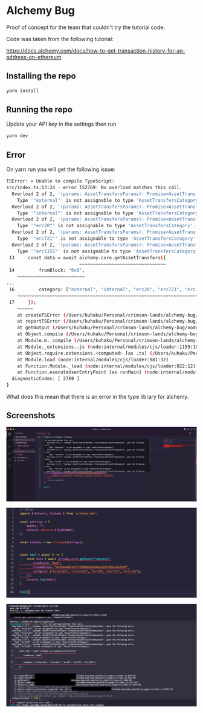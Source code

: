 # Alchemy Bug

Proof of concept for the team that couldn't try the tutorial code.

Code was taken from the following tutorial:

https://docs.alchemy.com/docs/how-to-get-transaction-history-for-an-address-on-ethereum

## Installing the repo

```bash
yarn install
```

## Running the repo

Update your API key in the settings then run

```bash
yarn dev
```

## Error

On yarn run you will get the following issue:

```bash
TSError: ⨯ Unable to compile TypeScript:
src/index.ts:13:24 - error TS2769: No overload matches this call.
  Overload 2 of 2, '(params: AssetTransfersParams): Promise<AssetTransfersResponse>', gave the following error.
    Type '"external"' is not assignable to type 'AssetTransfersCategory'.
  Overload 2 of 2, '(params: AssetTransfersParams): Promise<AssetTransfersResponse>', gave the following error.
    Type '"internal"' is not assignable to type 'AssetTransfersCategory'.
  Overload 2 of 2, '(params: AssetTransfersParams): Promise<AssetTransfersResponse>', gave the following error.
    Type '"erc20"' is not assignable to type 'AssetTransfersCategory'.
  Overload 2 of 2, '(params: AssetTransfersParams): Promise<AssetTransfersResponse>', gave the following error.
    Type '"erc721"' is not assignable to type 'AssetTransfersCategory'.
  Overload 2 of 2, '(params: AssetTransfersParams): Promise<AssetTransfersResponse>', gave the following error.
    Type '"erc1155"' is not assignable to type 'AssetTransfersCategory'.
 13     const data = await alchemy.core.getAssetTransfers({
                           ~~~~~~~~~~~~~~~~~~~~~~~~~~~~~~~~
 14         fromBlock: "0x0",
    ~~~~~~~~~~~~~~~~~~~~~~~~~
...
 16         category: ["external", "internal", "erc20", "erc721", "erc1155"],
    ~~~~~~~~~~~~~~~~~~~~~~~~~~~~~~~~~~~~~~~~~~~~~~~~~~~~~~~~~~~~~~~~~~~~~~~~~
 17     });
    ~~~~~~
    at createTSError (/Users/kuhaku/Personal/crimson-lands/alchemy-bug/node_modules/ts-node/src/index.ts:820:12)
    at reportTSError (/Users/kuhaku/Personal/crimson-lands/alchemy-bug/node_modules/ts-node/src/index.ts:824:19)
    at getOutput (/Users/kuhaku/Personal/crimson-lands/alchemy-bug/node_modules/ts-node/src/index.ts:1014:36)
    at Object.compile (/Users/kuhaku/Personal/crimson-lands/alchemy-bug/node_modules/ts-node/src/index.ts:1322:43)
    at Module.m._compile (/Users/kuhaku/Personal/crimson-lands/alchemy-bug/node_modules/ts-node/src/index.ts:1454:30)
    at Module._extensions..js (node:internal/modules/cjs/loader:1159:10)
    at Object.require.extensions.<computed> [as .ts] (/Users/kuhaku/Personal/crimson-lands/alchemy-bug/node_modules/ts-node/src/index.ts:1458:12)
    at Module.load (node:internal/modules/cjs/loader:981:32)
    at Function.Module._load (node:internal/modules/cjs/loader:822:12)
    at Function.executeUserEntryPoint [as runMain] (node:internal/modules/run_main:77:12) {
  diagnosticCodes: [ 2769 ]
}
```

What does this mean that there is an error in the type library for alchemy.

## Screenshots

![error1](./_doc/type_error.png)

![error2](./_doc/type_error_2.png)

![error3](./_doc/type_error_3.png)
